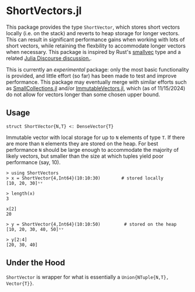 # ShortVectors.jl

This package provides the type `ShortVector`, which stores short vectors locally (i.e. on the stack)
and reverts to heap storage for longer vectors.  This can result in significant performance
gains when working with lots of short vectors, while retaining the flexbility to accommodate
longer vectors when necessary. This package is inspired by Rust's [smallvec](https://docs.rs/smallvec/latest/smallvec/)
type and a related [Julia Discourse discussion.](https://discourse.julialang.org/t/small-vectors/97121/3).

This is currently an *experimental* package: only the most basic functionality is provided, and little effort (so far) has been made to test and improve performance.
This package may eventually merge with similar efforts such as [SmallCollections.jl](https://github.com/matthias314/SmallCollections.jl) and/or [ImmutableVectors.jl](https://github.com/favba/ImmutableVectors.jl), which (as of 11/15/2024) do not allow for vectors longer than some chosen upper bound.

## Usage

```
struct ShortVector{N,T} <: DenseVector{T}
```
Immutable vector with local storage for up to `N` elements of type `T`.  If there are more
than `N` elements they are stored on the heap.  For best performance `N` should be large enough to accommodate the majority of likely vectors, but smaller than the size at which tuples yield poor performance (say, 10). 


```
> using ShortVectors
> x = ShortVector{4,Int64}(10:10:30)		# stored locally
[10, 20, 30]ˢᵛ

> length(x)
3

x[2]
20

> y = ShortVector{4,Int64}(10:10:50)		 # stored on the heap
[10, 20, 30, 40, 50]ˢᵛ

> y[2:4]
[20, 30, 40] 
```

## Under the Hood

`ShortVector` is wrapper for what is essentially a `Union{NTuple{N,T}, Vector{T}}`.

